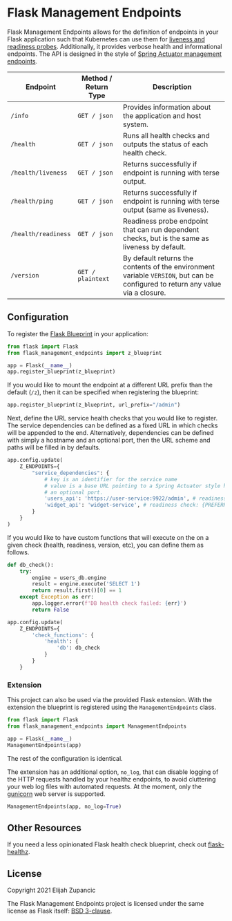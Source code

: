 # Flask Management Endpoints

Flask Management Endpoints allows for the definition of endpoints in your Flask 
application such that Kubernetes can use them for [liveness and readiness probes](https://kubernetes.io/docs/tasks/configure-pod-container/configure-liveness-readiness-startup-probes/).
Additionally, it provides verbose health and informational endpoints. The API
is designed in the style of [Spring Actuator management endpoints](https://docs.spring.io/spring-boot/docs/current/reference/html/actuator.html). 

| Endpoint              | Method / Return Type | Description                                                                                                                     |
| --------------------- | -------------------- | ------------------------------------------------------------------------------------------------------------------------------- |
| `/info`               | `GET / json`         | Provides information about the application and host system.                                                                     |
| `/health`             | `GET / json`         | Runs all health checks and outputs the status of each health check.                                                             |
| `/health/liveness`    | `GET / json`         | Returns successfully if endpoint is running with terse output.                                                                  |
| `/health/ping`        | `GET / json`         | Returns successfully if endpoint is running with terse output (same as liveness).                                               |
| `/health/readiness`   | `GET / json`         | Readiness probe endpoint that can run dependent checks, but is the same as liveness by default.                                 |
| `/version`            | `GET / plaintext`    | By default returns the contents of the environment variable `VERSION`, but can be configured to return any value via a closure. |

## Configuration

To register the [Flask Blueprint](https://exploreflask.com/en/latest/blueprints.html) in your application:
```python
from flask import Flask
from flask_management_endpoints import z_blueprint

app = Flask(__name__)
app.register_blueprint(z_blueprint)
```

If you would like to mount the endpoint at a different URL prefix than the default (`/z`), then it can be
specified when registering the blueprint:
```python
app.register_blueprint(z_blueprint, url_prefix="/admin")
```

Next, define the URL service health checks that you would like to register. The service dependencies can be defined
as a fixed URL in which checks will be appended to the end. Alternatively, dependencies can be defined with simply
a hostname and an optional port, then the URL scheme and paths will be filled in by defaults.
```python
app.config.update(
    Z_ENDPOINTS={        
        "service_dependencies": {
            # key is an identifier for the service name
            # value is a base URL pointing to a Spring Actuator style health endpoint or just a hostname with
            # an optional port.
            'users_api': 'https://user-service:9922/admin', # readiness check: https://user-service:9922/admin/readiness
            'widget_api': 'widget-service', # readiness check: {PREFERRED_URL_SCHEME}://widget-service/{url_prefix}/health/readiness
        }
    }
)
```

If you would like to have custom functions that will execute on the on a given check (health, readiness, version, etc), 
you can define them as follows.
```python
def db_check():
    try:
        engine = users_db.engine
        result = engine.execute('SELECT 1')
        return result.first()[0] == 1
    except Exception as err:
        app.logger.error(f'DB health check failed: {err}')
        return False

app.config.update(
    Z_ENDPOINTS={
        'check_functions': {
            'health': {
                'db': db_check
            }
        }
    }
```

### Extension

This project can also be used via the provided Flask extension. With the extension the blueprint is registered using
the `ManagementEndpoints` class.

```python
from flask import Flask
from flask_management_endpoints import ManagementEndpoints

app = Flask(__name__)
ManagementEndpoints(app)
```

The rest of the configuration is identical.

The extension has an additional option, `no_log`, that can disable logging of the HTTP requests
handled by your healthz endpoints, to avoid cluttering your web log files with automated requests.
At the moment, only the [gunicorn](https://gunicorn.org/) web server is supported.

```python
ManagementEndpoints(app, no_log=True)
```

## Other Resources

If you need a less opinionated Flask health check blueprint, check out [flask-healthz](https://github.com/fedora-infra/flask-healthz). 

## License

Copyright 2021 Elijah Zupancic

The Flask Management Endpoints project is licensed under the same license as Flask itself: [BSD 3-clause](LICENSE).
